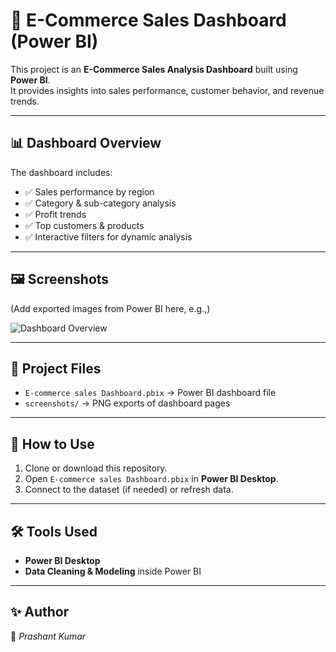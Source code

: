 # 🛒 E-Commerce Sales Dashboard (Power BI)

This project is an **E-Commerce Sales Analysis Dashboard** built using **Power BI**.  
It provides insights into sales performance, customer behavior, and revenue trends.

---

## 📊 Dashboard Overview
The dashboard includes:
- ✅ Sales performance by region
- ✅ Category & sub-category analysis
- ✅ Profit trends
- ✅ Top customers & products
- ✅ Interactive filters for dynamic analysis

---

## 🖼️ Screenshots
(Add exported images from Power BI here, e.g.,)

![Dashboard Overview](<img width="1346" height="743" alt="image" src="https://github.com/user-attachments/assets/776759c0-c127-49bd-8ee3-1fe7e72c7f2d" />
)

---

## 📂 Project Files
- `E-commerce sales Dashboard.pbix` → Power BI dashboard file
- `screenshots/` → PNG exports of dashboard pages

---

## 🚀 How to Use
1. Clone or download this repository.
2. Open `E-commerce sales Dashboard.pbix` in **Power BI Desktop**.
3. Connect to the dataset (if needed) or refresh data.

---

## 🛠️ Tools Used
- **Power BI Desktop**
- **Data Cleaning & Modeling** inside Power BI

---

## ✨ Author
👤 *Prashant Kumar*  
